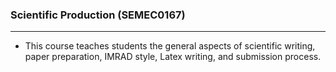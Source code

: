 ### Scientific Production (SEMEC0167)
---

- This course teaches students the general aspects of scientific writing, paper preparation, IMRAD style, Latex writing, and submission process.

